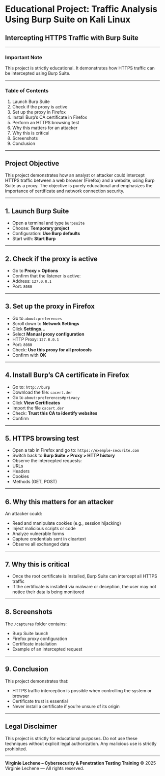 # Educational Project: Traffic Analysis Using Burp Suite on Kali Linux
## Intercepting HTTPS Traffic with Burp Suite

---

### Important Note

This project is strictly educational. It demonstrates how HTTPS traffic can be intercepted using Burp Suite.

---

### Table of Contents
1. Launch Burp Suite
2. Check if the proxy is active
3. Set up the proxy in Firefox
4. Install Burp’s CA certificate in Firefox
5. Perform an HTTPS browsing test
6. Why this matters for an attacker
7. Why this is critical
8. Screenshots
9. Conclusion

---

## Project Objective

This project demonstrates how an analyst or attacker could intercept HTTPS traffic between a web browser (Firefox) and a website, using Burp Suite as a proxy. The objective is purely educational and emphasizes the importance of certificate and network connection security.

---

## 1. Launch Burp Suite
- Open a terminal and type `burpsuite`
- Choose: **Temporary project**
- Configuration: **Use Burp defaults**
- Start with: **Start Burp**

---

## 2. Check if the proxy is active
- Go to **Proxy > Options**
- Confirm that the listener is active:
- Address: `127.0.0.1`
- Port: `8080`

---

## 3. Set up the proxy in Firefox
- Go to `about:preferences`
- Scroll down to **Network Settings**
- Click **Settings…**
- Select **Manual proxy configuration**
- HTTP Proxy: `127.0.0.1`
- Port: `8080`
- Check: **Use this proxy for all protocols**
- Confirm with **OK**

---

## 4. Install Burp’s CA certificate in Firefox
- Go to: `http://burp`
- Download the file: `cacert.der`
- Go to `about:preferences#privacy`
- Click **View Certificates**
- Import the file `cacert.der`
- Check: **Trust this CA to identify websites**
- Confirm

---

## 5. HTTPS browsing test
- Open a tab in Firefox and go to: `https://exemple-securite.com`
- Switch back to **Burp Suite > Proxy > HTTP history**
- Observe the intercepted requests:
- URLs
- Headers
- Cookies
- Methods (GET, POST)

---

## 6. Why this matters for an attacker

An attacker could:
- Read and manipulate cookies (e.g., session hijacking)
- Inject malicious scripts or code
- Analyze vulnerable forms
- Capture credentials sent in cleartext
- Observe all exchanged data

---

## 7. Why this is critical
- Once the root certificate is installed, Burp Suite can intercept all HTTPS traffic
- If the certificate is installed via malware or deception, the user may not notice their data is being monitored

---

## 8. Screenshots

The `/captures` folder contains:
- Burp Suite launch
- Firefox proxy configuration
- Certificate installation
- Example of an intercepted request

---

## 9. Conclusion

This project demonstrates that:
- HTTPS traffic interception is possible when controlling the system or browser
- Certificate trust is essential
- Never install a certificate if you’re unsure of its origin

---

## Legal Disclaimer

This project is strictly for educational purposes.
Do not use these techniques without explicit legal authorization. Any malicious use is strictly prohibited.

---

**Virginie Lechene – Cybersecurity & Penetration Testing Training**
© 2025 Virginie Lechene — All rights reserved.
